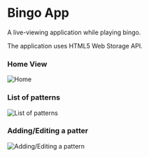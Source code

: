 # Bingo App

A live-viewing application while playing bingo.

The application uses HTML5 Web Storage API.

### Home View

![Home](https://image.ibb.co/bVR8Dk/bingo_app_2017_09_15_140350_1366x768_scrot.jpg)

### List of patterns

![List of patterns](https://image.ibb.co/ms5DeQ/bingo_app_017_09_15_140537_1366x768_scrot.jpg)

### Adding/Editing a patter

![Adding/Editing a pattern](https://image.ibb.co/jbf1Yk/bingo_app_2017_09_15_140554_1366x768_scrot.jpg)